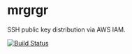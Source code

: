 # mrgrgr

SSH public key distribution via AWS IAM.

[![Build Status](https://travis-ci.org/wowgroup/mrgrgr.svg?branch=master)](https://travis-ci.org/wowgroup/mrgrgr)
